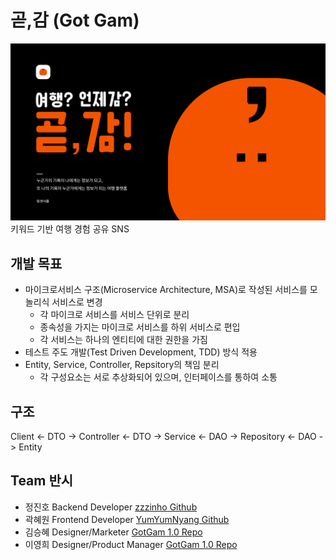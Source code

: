 # 곧,감 (Got Gam)
![gotgam](asset/gotgam.png)
키워드 기반 여행 경험 공유 SNS
## 개발 목표
- 마이크로서비스 구조(Microservice Architecture, MSA)로 작성된 서비스를 모놀리식 서비스로 변경
  - 각 마이크로 서비스를 서비스 단위로 분리
  - 종속성을 가지는 마이크로 서비스를 하위 서비스로 편입
  - 각 서비스는 하나의 엔티티에 대한 권한을 가짐
- 테스트 주도 개발(Test Driven Development, TDD) 방식 적용
- Entity, Service, Controller, Repsitory의 책임 분리
  - 각 구성요소는 서로 추상화되어 있으며, 인터페이스를 통하여 소통
## 구조 
Client <- DTO -> Controller <- DTO -> Service <- DAO -> Repository <- DAO -> Entity
## Team 반시
- 정진호 Backend Developer [zzzinho Github](https://github.com/zzzinho)
- 곽혜원 Frontend Developer [YumYumNyang Github](https://github.com/YumYumNyang)
- 김승혜 Designer/Marketer [GotGam 1.0 Repo](https://github.com/bannsi/got-gam-client)
- 이영희 Designer/Product Manager [GotGam 1.0 Repo](https://github.com/bannsi/got-gam-client)